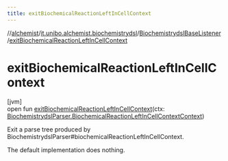 ```yaml
---
title: exitBiochemicalReactionLeftInCellContext
---
```

//[alchemist](../../../index.html)/[it.unibo.alchemist.biochemistrydsl](../index.html)/[BiochemistrydslBaseListener](index.html)/[exitBiochemicalReactionLeftInCellContext](exit-biochemical-reaction-left-in-cell-context.html)



# exitBiochemicalReactionLeftInCellContext



[jvm]\
open fun [exitBiochemicalReactionLeftInCellContext](exit-biochemical-reaction-left-in-cell-context.html)(ctx: [BiochemistrydslParser.BiochemicalReactionLeftInCellContextContext](../-biochemistrydsl-parser/-biochemical-reaction-left-in-cell-context-context/index.html))



Exit a parse tree produced by BiochemistrydslParser#biochemicalReactionLeftInCellContext. 



The default implementation does nothing.





